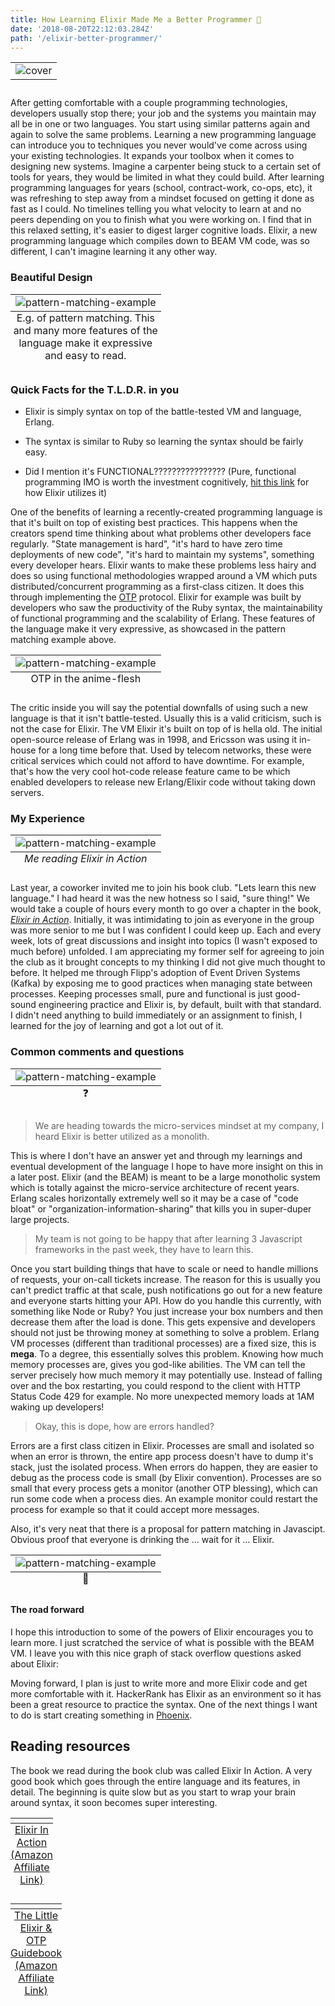 ```yaml
---
title: How Learning Elixir Made Me a Better Programmer 🥃
date: '2018-08-20T22:12:03.284Z'
path: '/elixir-better-programmer/'
---
```


<table class="image">
   <caption align="bottom"></caption>
   <tr><td><img src="./cover_2.jpeg" alt="cover"/></td></tr>
</table>

After getting comfortable with a couple programming technologies, developers usually stop there; your job and the systems you maintain may all be in one or two languages. You start using similar patterns again and again to solve the same problems. Learning a new programming language can introduce you to techniques you never would've come across using your existing technologies. It expands your toolbox when it comes to designing new systems. Imagine a carpenter being stuck to a certain set of tools for years, they would be limited in what they could build. After learning programming languages for years (school, contract-work, co-ops, etc), it was refreshing to step away from a mindset focused on getting it done as fast as I could. No timelines telling you what velocity to learn at and no peers depending on you to finish what you were working on. I find that in this relaxed setting, it's easier to digest larger cognitive loads. Elixir, a new programming language which compiles down to BEAM VM code, was so different, I can't imagine learning it any other way.

### Beautiful Design

<table class="image">
   <caption align="bottom">E.g. of pattern matching. This and many more features of the language make it expressive and easy to read.</caption>
   <tr><td><img src="./pattern.png" alt="pattern-matching-example"/></td></tr>
</table>

### Quick Facts for the T.L.D.R. in you

- Elixir is simply syntax on top of the battle-tested VM and language, Erlang.

- The syntax is similar to Ruby so learning the syntax should be fairly easy.

- Did I mention it's FUNCTIONAL???????????????? (Pure, functional programming IMO is worth the investment cognitively, [hit this link](https://medium.com/making-internets/functional-programming-elixir-pt-1-the-basics-bd3ce8d68f1b) for how Elixir utilizes it)

One of the benefits of learning a recently-created programming language is that it's built on top of existing best practices. This happens when the creators spend time thinking about what problems other developers face regularly. "State management is hard", "it's hard to have zero time deployments of new code", "it's hard to maintain my systems", something every developer hears. Elixir wants to make these problems less hairy and does so using functional methodologies wrapped around a VM which puts distributed/concurrent programming as a first-class citizen. It does this through implementing the [OTP](https://en.wikipedia.org/wiki/Open_Telecom_Platform) protocol. Elixir for example was built by developers who saw the productivity of the Ruby syntax, the maintainability of functional programming and the scalability of Erlang. These features of the language make it very expressive, as showcased in the pattern matching example above.

<table class="image">
   <caption align="bottom">OTP in the anime-flesh</caption>
   <tr><td><img src="./telephone_pole.jpg" alt="pattern-matching-example"/></td></tr>
</table>

The critic inside you will say the potential downfalls of using such a new language is that it isn't battle-tested. Usually this is a valid criticism, such is not the case for Elixir. The VM Elixir it's built on top of is hella old. The initial open-source release of Erlang was in 1998, and Ericsson was using it in-house for a long time before that. Used by telecom networks, these were critical services which could not afford to have downtime. For example, that's how the very cool hot-code release feature came to be which enabled developers to release new Erlang/Elixir code without taking down servers.

### My Experience

<table class="image">
   <caption align="bottom" style="font-style:italic;">Me reading Elixir in Action</caption>
   <tr><td><img src="./bill_reading.jpg" alt="pattern-matching-example"/></td></tr>
</table>

Last year, a coworker invited me to join his book club. "Lets learn this new language." I had heard it was the new hotness so I said, "sure thing!" We would take a couple of hours every month to go over a chapter in the book, <a href="https://www.amazon.ca/gp/product/161729201X/ref=as_li_tl?ie=UTF8&camp=15121&creative=330641&creativeASIN=161729201X&linkCode=as2&tag=coffeedrive09-20&linkId=97d40dff77b7869475d6ee283c6501d2" style="font-style:italic;">Elixir in Action</a>. Initially, it was intimidating to join as everyone in the group was more senior to me but I was confident I could keep up. Each and every week, lots of great discussions and insight into topics (I wasn't exposed to much before) unfolded. I am appreciating my former self for agreeing to join the club as it brought concepts to my thinking I did not give much thought to before. It helped me through Flipp's adoption of Event Driven Systems (Kafka) by exposing me to good practices when managing state between processes. Keeping processes small, pure and functional is just good-sound engineering practice and Elixir is, by default, built with that standard. I didn't need anything to build immediately or an assignment to finish, I learned for the joy of learning and got a lot out of it.

### Common comments and questions

<table class="image">
   <caption align="bottom">❓</caption>
   <tr><td><img src="./fork_road.jpg" alt="pattern-matching-example"/></td></tr>
</table>

> We are heading towards the micro-services mindset at my company, I heard Elixir is better utilized as a monolith.

This is where I don't have an answer yet and through my learnings and eventual development of the language I hope to have more insight on this in a later post. Elixir (and the BEAM) is meant to be a large monotholic system which is totally against the micro-service architecture of recent years. Erlang scales horizontally extremely well so it may be a case of "code bloat" or "organization-information-sharing" that kills you in super-duper large projects.

> My team is not going to be happy that after learning 3 Javascript frameworks in the past week, they have to learn this.

Once you start building things that have to scale or need to handle millions of requests, your on-call tickets increase. The reason for this is usually you can't predict traffic at that scale, push notifications go out for a new feature and everyone starts hitting your API. How do you handle this currently, with something like Node or Ruby? You just increase your box numbers and then decrease them after the load is done. This gets expensive and developers should not just be throwing money at something to solve a problem. Erlang VM processes (different than traditional processes) are a fixed size, this is **mega**. To a degree, this essentially solves this problem. Knowing how much memory processes are, gives you god-like abilities. The VM can tell the server precisely how much memory it may potentially use. Instead of falling over and the box restarting, you could respond to the client with HTTP Status Code 429 for example. No more unexpected memory loads at 1AM waking up developers!

> Okay, this is dope, how are errors handled?

Errors are a first class citizen in Elixir. Processes are small and isolated so when an error is thrown, the entire app process doesn't have to dump it's stack, just the isolated process. When errors do happen, they are easier to debug as the process code is small (by Elixir convention). Processes are so small that every process gets a monitor (another OTP blessing), which can run some code when a process dies. An example monitor could restart the process for example so that it could accept more messages.

<everyone gets a monitor link>

Also, it's very neat that there is a proposal for pattern matching in Javascipt. Obvious proof that everyone is drinking the ... wait for it ... Elixir.

<table class="image">
   <caption align="bottom">🚒</caption>
   <tr><td><img src="./javascript_pattern_matching.png" alt="pattern-matching-example"/></td></tr>
</table>

#### The road forward

I hope this introduction to some of the powers of Elixir encourages you to learn more. I just scratched the service of what is possible with the BEAM VM. I leave you with this nice graph of stack overflow questions asked about Elixir:

Moving forward, I plan is just to write more and more Elixir code and get more comfortable with it. HackerRank has Elixir as an environment so it has been a great resource to practice the syntax. One of the next things I want to do is start creating something in [Phoenix](https://github.com/phoenixframework/phoenix).

## Reading resources

The book we read during the book club was called Elixir In Action. A very good book which goes through the entire language and its features, in detail. The beginning is quite slow but as you start to wrap your brain around syntax, it soon becomes super interesting.

<a target="_blank" href="https://amzn.to/2Lt7BCP">
 <table class="image">
     <caption align="bottom" style="text-decoration:underline;">Elixir In Action (Amazon Affiliate Link)</caption>
     <tr><td><img src="./elixir_in_action.jpg" width="1" height="1" border="0" alt="" style="border:none !important; margin:0px !important;" /></td></tr>
 </table>
</a>

<a target="_blank" href="https://amzn.to/2BWNsWC">
 <table class="image">
     <caption align="bottom" style="text-decoration:underline;">The Little Elixir & OTP Guidebook (Amazon Affiliate Link)</caption>
     <tr><td><img src="./opt_guidebook.jpg" width="1" height="1" border="0" alt="" style="border:none !important; margin:0px !important;" /></td></tr>
 </table>
</a>

